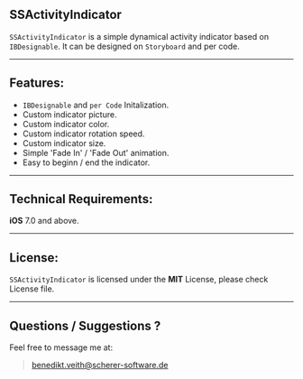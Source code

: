 **SSActivityIndicator**
-
`SSActivityIndicator` is a simple dynamical activity indicator based on `IBDesignable`. It can be designed on `Storyboard` and per code.
___
**Features:**
-
*  `IBDesignable` and `per Code` Initalization.
*  Custom indicator picture.
*  Custom indicator color.
*  Custom indicator rotation speed.
*  Custom indicator size.
*  Simple 'Fade In' / 'Fade Out' animation.
*  Easy to beginn / end the indicator.
___

**Technical Requirements:**
-
**iOS** 7.0 and above.
___
**License:**
-
`SSActivityIndicator` is licensed under the **MIT** License, please check License file.
___
**Questions / Suggestions ?**
-
Feel free to message me at:

> benedikt.veith@scherer-software.de
